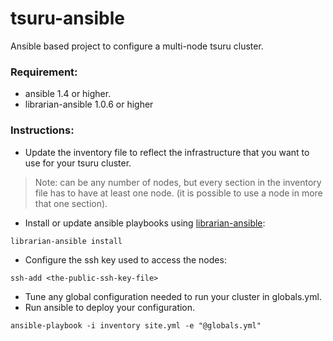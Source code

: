 # tsuru-ansible

Ansible based project to configure a multi-node tsuru cluster.

### Requirement:
* ansible 1.4 or higher.
* librarian-ansible 1.0.6 or higher

### Instructions:
* Update the inventory file to reflect the infrastructure that you want to use for your tsuru cluster.

> Note: can be any number of nodes, but every section in the inventory file has to have at least one node. 
> (it is possible to use a node in more that one section). 

* Install or update ansible playbooks using [librarian-ansible](https://github.com/bcoe/librarian-ansible):
```
librarian-ansible install
```

* Configure the ssh key used to access the nodes:
```{r, engine='bash'}
ssh-add <the-public-ssh-key-file>
```
* Tune any global configuration needed to run your cluster in globals.yml.
* Run ansible to deploy your configuration.
```{r, engine='bash'}
ansible-playbook -i inventory site.yml -e "@globals.yml"
```
